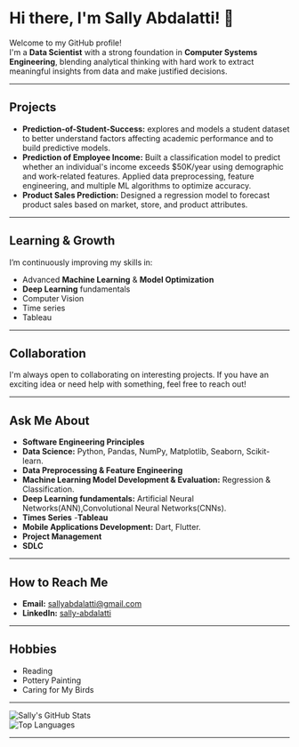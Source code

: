 # Hi there, I'm Sally Abdalatti! 👋  
Welcome to my GitHub profile!  
I'm a **Data Scientist** with a strong foundation in **Computer Systems Engineering**, blending analytical thinking with hard work to extract meaningful insights from data and make justified decisions.  


---

##  Projects
- **Prediction-of-Student-Success:** explores and models a student dataset to better understand factors affecting academic performance and to build predictive models.  
- **Prediction of Employee Income:** Built a classification model to predict whether an individual's income exceeds $50K/year using demographic and work-related features. Applied data preprocessing, feature engineering, and multiple ML algorithms to optimize accuracy.  
- **Product Sales Prediction:** Designed a regression model to forecast product sales based on market, store, and product attributes.

---

##  Learning & Growth
I’m continuously improving my skills in:  
- Advanced **Machine Learning** & **Model Optimization**   
- **Deep Learning** fundamentals  
- Computer Vision
- Time series
- Tableau 

---

##  Collaboration
I'm always open to collaborating on interesting projects. If you have an exciting idea or need help with something, feel free to reach out!   

---

##  Ask Me About
- **Software Engineering Principles**
- **Data Science:** Python, Pandas, NumPy, Matplotlib, Seaborn, Scikit-learn.
- **Data Preprocessing & Feature Engineering**  
- **Machine Learning Model Development & Evaluation:** Regression & Classification.
- **Deep Learning fundamentals:** Artificial Neural Networks(ANN),Convolutional Neural Networks(CNNs).
- **Times Series**
-**Tableau**
- **Mobile Applications Development:** Dart, Flutter.
- **Project Management**
- **SDLC**
 

---

##  How to Reach Me
- **Email:** sallyabdalatti@gmail.com 
- **LinkedIn:**  [sally-abdalatti](https://www.linkedin.com/in/sally-abdalatti)
 



---

##  Hobbies  
-  Reading    
-  Pottery Painting 
-  Caring for My Birds
  

---

![Sally's GitHub Stats](https://github-readme-stats.vercel.app/api?username=sallyMo14&show_icons=true&theme=tokyonight)  
![Top Languages](https://github-readme-stats.vercel.app/api/top-langs/?username=sallyMo14&layout=compact&theme=tokyonight)  

---
